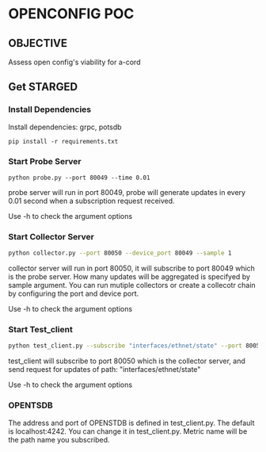 #  OPENCONFIG POC 

## OBJECTIVE 
Assess open config's viability for a-cord

## Get STARGED
### Install Dependencies
Install dependencies: grpc, potsdb
```
pip install -r requirements.txt
```
### Start Probe Server
```
python probe.py --port 80049 --time 0.01
```
probe server will run in port 80049, probe will generate updates in every 0.01 second when a subscription request received.

Use -h to check the argument options
### Start Collector Server 
```sh
python collector.py --port 80050 --device_port 80049 --sample 1 
```
collector server will run in port 80050, it will subscribe to port 80049 which is the probe server. How many updates will be aggregated is specifyed by sample argument.
You can run mutiple collectors or create a collecotr chain by configuring the port and device port.

Use -h to check the argument options
### Start Test_client 
```sh
python test_client.py --subscribe "interfaces/ethnet/state" --port 80050
```
test_client will subscribe to port 80050 which is the collector server, and send request for updates of path: "interfaces/ethnet/state"

Use -h to check the argument options
### OPENTSDB
The address and port of OPENSTDB is defined in test_client.py. The default is localhost:4242. You can change it in test_client.py. Metric name will be the path name you subscribed.

